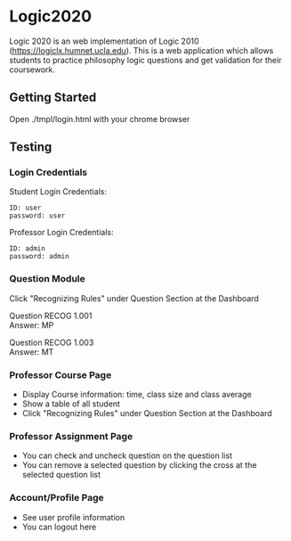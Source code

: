 # Logic2020

Logic 2020 is an web implementation of Logic 2010 (https://logiclx.humnet.ucla.edu). 
This is a web application which allows students to practice philosophy logic questions and get validation for their coursework.

## Getting Started

Open ./tmpl/login.html with your chrome browser

## Testing

### Login Credentials
Student Login Credentials:
```
ID: user
password: user
```
  
Professor Login Credentials:
```
ID: admin
password: admin
```

### Question Module
Click "Recognizing Rules" under Question Section at the Dashboard  
  
Question RECOG 1.001  
Answer: MP  
  
Question RECOG 1.003  
Answer: MT  


### Professor Course Page
- Display Course information: time, class size and class average
- Show a table of all student
- Click "Recognizing Rules" under Question Section at the Dashboard

### Professor Assignment Page
- You can check and uncheck question on the question list
- You can remove a selected question by clicking the cross at the selected question list
  
### Account/Profile Page
- See user profile information
- You can logout here
